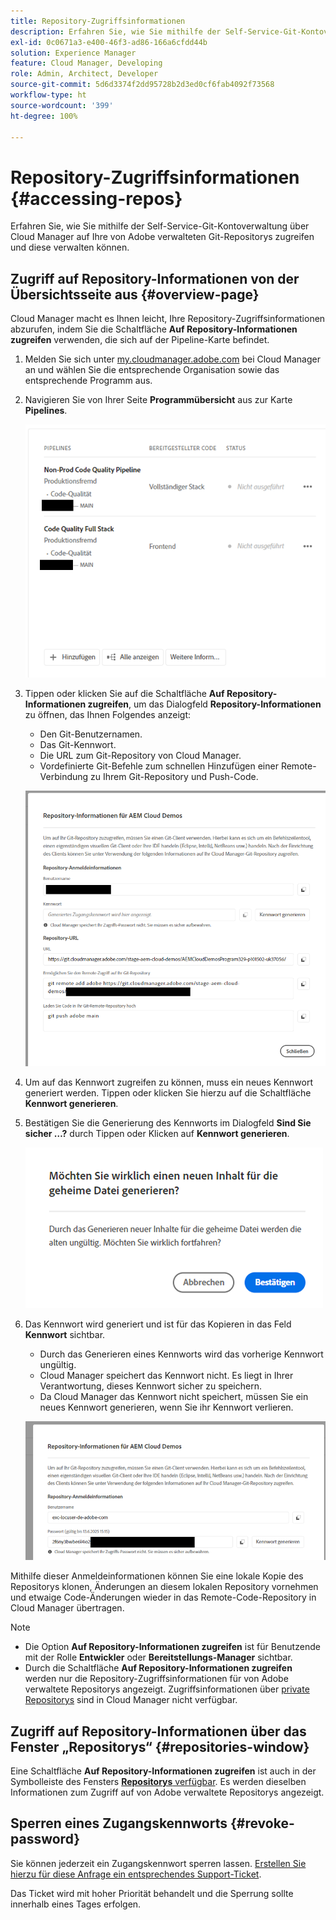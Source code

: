 ```yaml
---
title: Repository-Zugriffsinformationen
description: Erfahren Sie, wie Sie mithilfe der Self-Service-Git-Kontoverwaltung über Cloud Manager auf Ihre von Adobe verwalteten Git-Repositorys zugreifen und diese verwalten können.
exl-id: 0c0671a3-e400-46f3-ad86-166a6cfdd44b
solution: Experience Manager
feature: Cloud Manager, Developing
role: Admin, Architect, Developer
source-git-commit: 5d6d3374f2dd95728b2d3ed0cf6fab4092f73568
workflow-type: ht
source-wordcount: '399'
ht-degree: 100%

---
```



# Repository-Zugriffsinformationen {#accessing-repos}

Erfahren Sie, wie Sie mithilfe der Self-Service-Git-Kontoverwaltung über Cloud Manager auf Ihre von Adobe verwalteten Git-Repositorys zugreifen und diese verwalten können.

## Zugriff auf Repository-Informationen von der Übersichtsseite aus {#overview-page}

Cloud Manager macht es Ihnen leicht, Ihre Repository-Zugriffsinformationen abzurufen, indem Sie die Schaltfläche **Auf Repository-Informationen zugreifen** verwenden, die sich auf der Pipeline-Karte befindet.

1. Melden Sie sich unter [my.cloudmanager.adobe.com](https://my.cloudmanager.adobe.com/) bei Cloud Manager an und wählen Sie die entsprechende Organisation sowie das entsprechende Programm aus.

1. Navigieren Sie von Ihrer Seite **Programmübersicht** aus zur Karte **Pipelines**.

   ![Schaltfläche „Auf Repository-Informationen zugreifen“ auf der Karte „Umgebungen“](assets/pipelines-card.png)

1. Tippen oder klicken Sie auf die Schaltfläche **Auf Repository-Informationen zugreifen**, um das Dialogfeld **Repository-Informationen** zu öffnen, das Ihnen Folgendes anzeigt:

   * Den Git-Benutzernamen.
   * Das Git-Kennwort.
   * Die URL zum Git-Repository von Cloud Manager.
   * Vordefinierte Git-Befehle zum schnellen Hinzufügen einer Remote-Verbindung zu Ihrem Git-Repository und Push-Code.

   ![Fenster „Repository-Informationen“](assets/repository-info.png)

1. Um auf das Kennwort zugreifen zu können, muss ein neues Kennwort generiert werden. Tippen oder klicken Sie hierzu auf die Schaltfläche **Kennwort generieren**.

1. Bestätigen Sie die Generierung des Kennworts im Dialogfeld **Sind Sie sicher …?** durch Tippen oder Klicken auf **Kennwort generieren**.

   ![Kennwortgenerierung bestätigen](assets/confirm-password-generation.png)

1. Das Kennwort wird generiert und ist für das Kopieren in das Feld **Kennwort** sichtbar.

   * Durch das Generieren eines Kennworts wird das vorherige Kennwort ungültig.
   * Cloud Manager speichert das Kennwort nicht. Es liegt in Ihrer Verantwortung, dieses Kennwort sicher zu speichern.
   * Da Cloud Manager das Kennwort nicht speichert, müssen Sie ein neues Kennwort generieren, wenn Sie ihr Kennwort verlieren.

   ![Beispiel eines generierten Kennworts](assets/generated-password.png)

Mithilfe dieser Anmeldeinformationen können Sie eine lokale Kopie des Repositorys klonen, Änderungen an diesem lokalen Repository vornehmen und etwaige Code-Änderungen wieder in das Remote-Code-Repository in Cloud Manager übertragen.

>[!NOTE]
>
>* Die Option **Auf Repository-Informationen zugreifen** ist für Benutzende mit der Rolle **Entwickler** oder **Bereitstellungs-Manager** sichtbar.
>* Durch die Schaltfläche **Auf Repository-Informationen zugreifen** werden nur die Repository-Zugriffsinformationen für von Adobe verwaltete Repositorys angezeigt. Zugriffsinformationen über [private Repositorys](private-repositories.md) sind in Cloud Manager nicht verfügbar.

## Zugriff auf Repository-Informationen über das Fenster „Repositorys“ {#repositories-window}

Eine Schaltfläche **Auf Repository-Informationen zugreifen** ist auch in der Symbolleiste des Fensters [**Repositorys** verfügbar](managing-repositories.md). Es werden dieselben Informationen zum Zugriff auf von Adobe verwaltete Repositorys angezeigt.

## Sperren eines Zugangskennworts {#revoke-password}

Sie können jederzeit ein Zugangskennwort sperren lassen. [Erstellen Sie hierzu für diese Anfrage ein entsprechendes Support-Ticket](https://experienceleague.adobe.com/?lang=de?support-solution=Experience+Manager&amp;support-tab=home#support).

Das Ticket wird mit hoher Priorität behandelt und die Sperrung sollte innerhalb eines Tages erfolgen.
